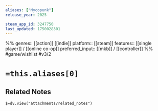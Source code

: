 ```yaml
---
aliases: ["Mycopunk"]
release_year: 2025

steam_app_id: 3247750
last_updated: 1750028301
---
```

%%
genres:: [[action]] [[indie]]
platform:: [[steam]]
features:: [[single player]] / [[online co-op]]
preferred_input:: [[mkb]] / [[controller]]
%%
#game/wishlist
#v3/2

# `=this.aliases[0]`
## Related Notes
`$=dv.view("attachments/related_notes")`